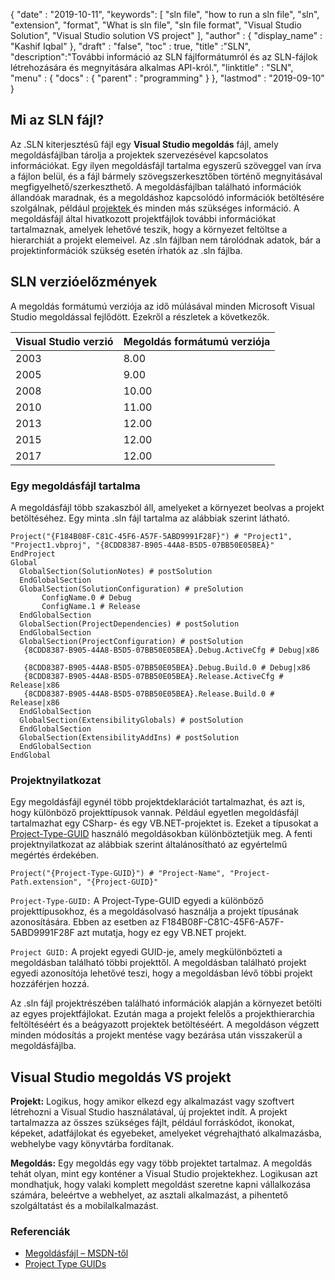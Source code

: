 {
  "date" : "2019-10-11",
   "keywords": [ "sln file", "how to run a sln file", "sln", "extension", "format", "What is sln file", "sln file format", "Visual Studio Solution", "Visual Studio solution VS project" ],
  "author" : {
    "display_name" : "Kashif Iqbal"
},
  "draft" : "false",
  "toc" : true,
  "title" :"SLN",
  "description":"További információ az SLN fájlformátumról és az SLN-fájlok létrehozására és megnyitására alkalmas API-król.",
  "linktitle" : "SLN",
  "menu" : {
    "docs" : {
      "parent" : "programming"
}
},
  "lastmod" : "2019-09-10"
}

## Mi az SLN fájl?
Az .SLN kiterjesztésű fájl egy **Visual Studio megoldás** fájl, amely megoldásfájlban tárolja a projektek szervezésével kapcsolatos információkat. Egy ilyen megoldásfájl tartalma egyszerű szöveggel van írva a fájlon belül, és a fájl bármely szövegszerkesztőben történő megnyitásával megfigyelhető/szerkeszthető. A megoldásfájlban található információk állandóak maradnak, és a megoldáshoz kapcsolódó információk betöltésére szolgálnak, például [projektek ](/hu/programming/csproj/) és minden más szükséges információ. A megoldásfájl által hivatkozott projektfájlok további információkat tartalmaznak, amelyek lehetővé teszik, hogy a környezet feltöltse a hierarchiát a projekt elemeivel. Az .sln fájlban nem tárolódnak adatok, bár a projektinformációk szükség esetén írhatók az .sln fájlba.

## **SLN verzióelőzmények** ##

A megoldás formátumú verziója az idő múlásával minden Microsoft Visual Studio megoldással fejlődött. Ezekről a részletek a következők.


|Visual Studio verzió | Megoldás formátumú verziója
---|---|
|2003|8.00
|2005|9.00
|2008|10.00
|2010|11.00
|2013|12.00
|2015|12.00
|2017|12.00

### **Egy megoldásfájl tartalma** ###

A megoldásfájl több szakaszból áll, amelyeket a környezet beolvas a projekt betöltéséhez. Egy minta .sln fájl tartalma az alábbiak szerint látható.

```
Project("{F184B08F-C81C-45F6-A57F-5ABD9991F28F}") # "Project1", "Project1.vbproj", "{8CDD8387-B905-44A8-B5D5-07BB50E05BEA}"  
EndProject  
Global  
  GlobalSection(SolutionNotes) # postSolution  
  EndGlobalSection  
  GlobalSection(SolutionConfiguration) # preSolution  
       ConfigName.0 # Debug  
       ConfigName.1 # Release  
  EndGlobalSection  
  GlobalSection(ProjectDependencies) # postSolution  
  EndGlobalSection  
  GlobalSection(ProjectConfiguration) # postSolution  
   {8CDD8387-B905-44A8-B5D5-07BB50E05BEA}.Debug.ActiveCfg # Debug|x86  
   {8CDD8387-B905-44A8-B5D5-07BB50E05BEA}.Debug.Build.0 # Debug|x86  
   {8CDD8387-B905-44A8-B5D5-07BB50E05BEA}.Release.ActiveCfg # Release|x86  
   {8CDD8387-B905-44A8-B5D5-07BB50E05BEA}.Release.Build.0 # Release|x86  
  EndGlobalSection  
  GlobalSection(ExtensibilityGlobals) # postSolution  
  EndGlobalSection  
  GlobalSection(ExtensibilityAddIns) # postSolution  
  EndGlobalSection  
EndGlobal
```

### **Projektnyilatkozat** ###

Egy megoldásfájl egynél több projektdeklarációt tartalmazhat, és azt is, hogy különböző projekttípusok vannak. Például egyetlen megoldásfájl tartalmazhat egy CSharp- és egy VB.NET-projektet is. Ezeket a típusokat a [Project-Type-GUID](https://www.codeproject.com/Reference/720512/List-of-Visual-Studio-Project-Type-GUIDs) használó megoldásokban különböztetjük meg. A fenti projektnyilatkozat az alábbiak szerint általánosítható az egyértelmű megértés érdekében.

```
Project("{Project-Type-GUID}") # "Project-Name", "Project-Path.extension", "{Project-GUID}"
```

`Project-Type-GUID:` A Project-Type-GUID egyedi a különböző projekttípusokhoz, és a megoldásolvasó használja a projekt típusának azonosítására. Ebben az esetben az F184B08F-C81C-45F6-A57F-5ABD9991F28F azt mutatja, hogy ez egy VB.NET projekt.

`Project GUID:` A projekt egyedi GUID-je, amely megkülönbözteti a megoldásban található többi projekttől. A megoldásban található projekt egyedi azonosítója lehetővé teszi, hogy a megoldásban lévő többi projekt hozzáférjen hozzá.

Az .sln fájl projektrészében található információk alapján a környezet betölti az egyes projektfájlokat. Ezután maga a projekt felelős a projekthierarchia feltöltéséért és a beágyazott projektek betöltéséért. A megoldáson végzett minden módosítás a projekt mentése vagy bezárása után visszakerül a megoldásfájlba.

## Visual Studio megoldás VS projekt

**Projekt:** Logikus, hogy amikor elkezd egy alkalmazást vagy szoftvert létrehozni a Visual Studio használatával, új projektet indít. A projekt tartalmazza az összes szükséges fájlt, például forráskódot, ikonokat, képeket, adatfájlokat és egyebeket, amelyeket végrehajtható alkalmazásba, webhelybe vagy könyvtárba fordítanak.

**Megoldás:** Egy megoldás egy vagy több projektet tartalmaz. A megoldás tehát olyan, mint egy konténer a Visual Studio projektekhez. Logikusan azt mondhatjuk, hogy valaki komplett megoldást szeretne kapni vállalkozása számára, beleértve a webhelyet, az asztali alkalmazást, a pihentető szolgáltatást és a mobilalkalmazást.

### **Referenciák** ###

* [Megoldásfájl – MSDN-től](https://learn.microsoft.com/en-us/visualstudio/extensibility/internals/solution-dot-sln-file?view#vs-2017)
* [Project Type GUIDs](https://www.codeproject.com/Reference/720512/List-of-Visual-Studio-Project-Type-GUIDs)

